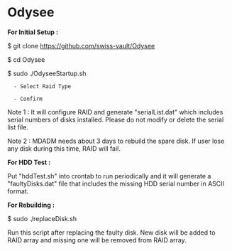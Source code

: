 # Odysee

**For Initial Setup :**

$ git clone https://github.com/swiss-vault/Odysee

$ cd Odysee

$ sudo ./OdyseeStartup.sh

      - Select Raid Type

      - Confirm

Note 1 : It will configure RAID and generate "serialList.dat" which includes serial numbers of disks installed. Please do not modify or delete the serial list file.

Note 2 : MDADM needs about 3 days to rebuild the spare disk. If user lose any disk during this time, RAID will fail.


**For HDD Test :**

Put "hddTest.sh" into crontab to run periodically and it will generate a "faultyDisks.dat" file that includes the missing HDD serial number in ASCII format.


**For Rebuilding :**

$ sudo ./replaceDisk.sh

Run this script after replacing the faulty disk. New disk will be added to RAID array and missing one will be removed from RAID array.

